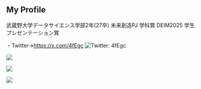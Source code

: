 ## My Profile
武蔵野大学データサイエンス学部2年(27卒)
未来創造PJ 学科賞
DEIM2025 学生プレゼンテーション賞

・Twitter→https://x.com/4fEgc
![Twitter: 4fEgc](https://img.shields.io/twitter/follow/4fEgc?style=social)


![](https://github-readme-stats.vercel.app/api/top-langs?username=tacho-bana&show_icons=true&locale=en&layout=compact)


![](https://skillicons.dev/icons?i=html,css,js,react,python,php,go,java,flask)


![](https://github-profile-summary-cards.vercel.app/api/cards/profile-details?username=tacho-bana&theme=dracula)
